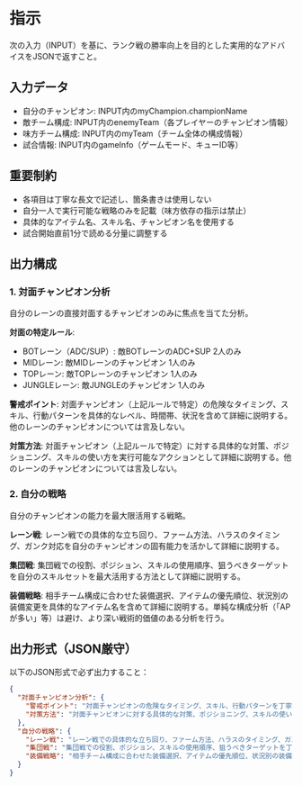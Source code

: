 # 指示

次の入力（INPUT）を基に、ランク戦の勝率向上を目的とした実用的なアドバイスをJSONで返すこと。

## 入力データ
- 自分のチャンピオン: INPUT内のmyChampion.championName
- 敵チーム構成: INPUT内のenemyTeam（各プレイヤーのチャンピオン情報）
- 味方チーム構成: INPUT内のmyTeam（チーム全体の構成情報）
- 試合情報: INPUT内のgameInfo（ゲームモード、キューID等）

## 重要制約
- 各項目は丁寧な長文で記述し、箇条書きは使用しない
- 自分一人で実行可能な戦略のみを記載（味方依存の指示は禁止）
- 具体的なアイテム名、スキル名、チャンピオン名を使用する
- 試合開始直前1分で読める分量に調整する

## 出力構成

### 1. 対面チャンピオン分析
自分のレーンの直接対面するチャンピオンのみに焦点を当てた分析。

**対面の特定ルール**:
- BOTレーン（ADC/SUP）: 敵BOTレーンのADC+SUP 2人のみ
- MIDレーン: 敵MIDレーンのチャンピオン 1人のみ  
- TOPレーン: 敵TOPレーンのチャンピオン 1人のみ
- JUNGLEレーン: 敵JUNGLEのチャンピオン 1人のみ

**警戒ポイント**: 対面チャンピオン（上記ルールで特定）の危険なタイミング、スキル、行動パターンを具体的なレベル、時間帯、状況を含めて詳細に説明する。他のレーンのチャンピオンについては言及しない。

**対策方法**: 対面チャンピオン（上記ルールで特定）に対する具体的な対策、ポジショニング、スキルの使い方を実行可能なアクションとして詳細に説明する。他のレーンのチャンピオンについては言及しない。

### 2. 自分の戦略
自分のチャンピオンの能力を最大限活用する戦略。

**レーン戦**: レーン戦での具体的な立ち回り、ファーム方法、ハラスのタイミング、ガンク対応を自分のチャンピオンの固有能力を活かして詳細に説明する。

**集団戦**: 集団戦での役割、ポジション、スキルの使用順序、狙うべきターゲットを自分のスキルセットを最大活用する方法として詳細に説明する。

**装備戦略**: 相手チーム構成に合わせた装備選択、アイテムの優先順位、状況別の装備変更を具体的なアイテム名を含めて詳細に説明する。単純な構成分析（「APが多い」等）は避け、より深い戦術的価値のある分析を行う。

## 出力形式（JSON厳守）

以下のJSON形式で必ず出力すること：

```json
{
  "対面チャンピオン分析": {
    "警戒ポイント": "対面チャンピオンの危険なタイミング、スキル、行動パターンを丁寧な長文で詳細に説明",
    "対策方法": "対面チャンピオンに対する具体的な対策、ポジショニング、スキルの使い方を丁寧な長文で詳細に説明"
  },
  "自分の戦略": {
    "レーン戦": "レーン戦での具体的な立ち回り、ファーム方法、ハラスのタイミング、ガンク対応を丁寧な長文で詳細に説明",
    "集団戦": "集団戦での役割、ポジション、スキルの使用順序、狙うべきターゲットを丁寧な長文で詳細に説明",
    "装備戦略": "相手チーム構成に合わせた装備選択、アイテムの優先順位、状況別の装備変更を丁寧な長文で詳細に説明"
  }
}
```
